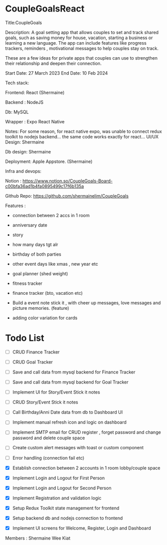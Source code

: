 # CoupleGoalsReact

Title:CoupleGoals

Description: A goal setting app that allows couples to set and track shared goals, such as saving money for house, vacation, starting a business or learning a new language. The app can include features like progress trackers, reminders , motivational messages to help couples stay on track.

These are a few ideas for private apps that couples can use to strengthen their relationship and deepen their connection.

Start Date: 27 March 2023 End Date: 10 Feb 2024

Tech stack:

Frontend: React (Shermaine)

Backend : NodeJS

Db: MySQL

Wrapper : Expo React Native

Notes: For some reason, for react native expo, was unable to connect redux toolkit to nodejs backend... the same code works exactly for react...
UI/UX Design: Shermaine

Db design: Shermaine

Deployment: Apple Appstore. (Shermaine)

Infra and devops:

Notion : https://www.notion.so/CoupleGoals-Board-c00bfa36ad1b4fa0895499c17f6b135a

Github Repo: https://github.com/shermainelim/CoupleGoals

Features :

- connection between 2 accs in 1 room
- anniversary date
- story
- how many days tgt alr
- birthday of both parties
- other event days like xmas , new year etc
- goal planner (shed weight)
- fitness tracker
- finance tracker (bto, vacation etc)

- Build a event note stick it , with cheer up messages, love messages and picture memories. (feature)
- adding color variation for cards


# Todo List
- [ ] CRUD Finance Tracker
- [ ] CRUD Goal Tracker 
- [ ] Save and call data from mysql backend for Finance Tracker
- [ ] Save and call data from mysql backend for Goal Tracker
- [ ] Implement UI for Story/Event Stick it notes
- [ ] CRUD Story/Event Stick it notes
- [ ] Call Birthday/Anni Date data from db to Dashboard UI
- [ ] Implement manual refresh icon and logic on dashboard
- [ ] Implement SMTP email for CRUD register , forget password and change password and delete couple space
- [ ] Create custom alert messages with toast or custom component
- [ ] Error handling (connection fail etc)

- [x] Establish connection between 2 accounts in 1 room lobby/couple space
- [x] Implement Login and Logout for First Person
- [x] Implement Login and Logout for Second Person
- [x] Implement Registration and validation logic
- [x] Setup Redux Toolkit state management for frontend
- [x] Setup backend db and nodejs connection to frontend
- [x] Implement UI screens for Welcome, Register, Login and Dashboard    






Members : Shermaine Wee Kiat
